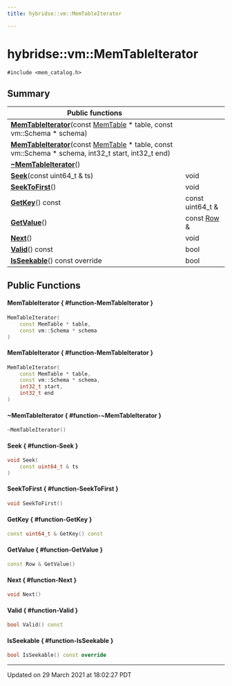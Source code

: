 ```yaml
---
title: hybridse::vm::MemTableIterator

---
```

# hybridse::vm::MemTableIterator



`#include <mem_catalog.h>`

## Summary


|  Public functions|            |
| -------------- | -------------- |
|**[MemTableIterator](/hybridse/usage/api/c++/Classes/classhybridse_1_1vm_1_1_mem_table_iterator.md#function-memtableiterator)**(const [MemTable](/hybridse/usage/api/c++/Namespaces/namespacehybridse_1_1vm.md#typedef-memtable) * table, const vm::Schema * schema)|  |
|**[MemTableIterator](/hybridse/usage/api/c++/Classes/classhybridse_1_1vm_1_1_mem_table_iterator.md#function-memtableiterator)**(const [MemTable](/hybridse/usage/api/c++/Namespaces/namespacehybridse_1_1vm.md#typedef-memtable) * table, const vm::Schema * schema, int32_t start, int32_t end)|  |
|**[~MemTableIterator](/hybridse/usage/api/c++/Classes/classhybridse_1_1vm_1_1_mem_table_iterator.md#function-~memtableiterator)**()|  |
|**[Seek](/hybridse/usage/api/c++/Classes/classhybridse_1_1vm_1_1_mem_table_iterator.md#function-seek)**(const uint64_t & ts)| void  |
|**[SeekToFirst](/hybridse/usage/api/c++/Classes/classhybridse_1_1vm_1_1_mem_table_iterator.md#function-seektofirst)**()| void  |
|**[GetKey](/hybridse/usage/api/c++/Classes/classhybridse_1_1vm_1_1_mem_table_iterator.md#function-getkey)**() const| const uint64_t &  |
|**[GetValue](/hybridse/usage/api/c++/Classes/classhybridse_1_1vm_1_1_mem_table_iterator.md#function-getvalue)**()| const [Row](/hybridse/usage/api/c++/Classes/classhybridse_1_1codec_1_1_row.md) &  |
|**[Next](/hybridse/usage/api/c++/Classes/classhybridse_1_1vm_1_1_mem_table_iterator.md#function-next)**()| void  |
|**[Valid](/hybridse/usage/api/c++/Classes/classhybridse_1_1vm_1_1_mem_table_iterator.md#function-valid)**() const| bool  |
|**[IsSeekable](/hybridse/usage/api/c++/Classes/classhybridse_1_1vm_1_1_mem_table_iterator.md#function-isseekable)**() const override| bool  |

## Public Functions

#### MemTableIterator { #function-MemTableIterator }

```cpp
MemTableIterator(
    const MemTable * table,
    const vm::Schema * schema
)
```


#### MemTableIterator { #function-MemTableIterator }

```cpp
MemTableIterator(
    const MemTable * table,
    const vm::Schema * schema,
    int32_t start,
    int32_t end
)
```


#### ~MemTableIterator { #function-~MemTableIterator }

```cpp
~MemTableIterator()
```


#### Seek { #function-Seek }

```cpp
void Seek(
    const uint64_t & ts
)
```


#### SeekToFirst { #function-SeekToFirst }

```cpp
void SeekToFirst()
```


#### GetKey { #function-GetKey }

```cpp
const uint64_t & GetKey() const
```


#### GetValue { #function-GetValue }

```cpp
const Row & GetValue()
```


#### Next { #function-Next }

```cpp
void Next()
```


#### Valid { #function-Valid }

```cpp
bool Valid() const
```


#### IsSeekable { #function-IsSeekable }

```cpp
bool IsSeekable() const override
```


-------------------------------

Updated on 29 March 2021 at 18:02:27 PDT
